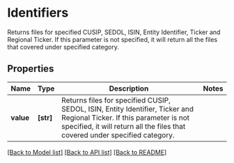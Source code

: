 # Identifiers

Returns files for specified CUSIP, SEDOL, ISIN, Entity Identifier, Ticker and Regional Ticker. If this parameter is not specified, it will return all the files that covered under specified category.

## Properties
Name | Type | Description | Notes
------------ | ------------- | ------------- | -------------
**value** | **[str]** | Returns files for specified CUSIP, SEDOL, ISIN, Entity Identifier, Ticker and Regional Ticker. If this parameter is not specified, it will return all the files that covered under specified category. | 

[[Back to Model list]](../README.md#documentation-for-models) [[Back to API list]](../README.md#documentation-for-api-endpoints) [[Back to README]](../README.md)


